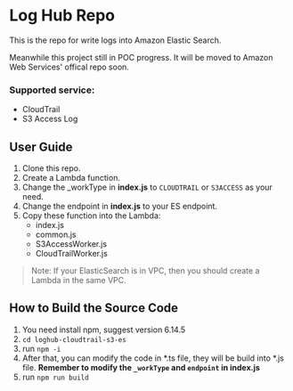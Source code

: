 # Log Hub Repo
This is the repo for write logs into Amazon Elastic Search.

Meanwhile this project still in POC progress. It will be moved to Amazon Web Services' offical repo soon.

### Supported service:

* CloudTrail
* S3 Access Log

## User Guide

1. Clone this repo.
1. Create a Lambda function.
1. Change the _workType in **index.js** to `CLOUDTRAIL` or `S3ACCESS` as your need.
1. Change the endpoint in **index.js** to your ES endpoint.
1. Copy these function into the Lambda:
    * index.js
    * common.js
    * S3AccessWorker.js
    * CloudTrailWorker.js

> Note: If your ElasticSearch is in VPC, then you should create a Lambda in the same VPC.

## How to Build the Source Code

1. You need install npm, suggest version 6.14.5
1. `cd loghub-cloudtrail-s3-es`
1. run `npm -i`
1. After that, you can modify the code in *.ts file, they will be build into *.js file. **Remember to modify the `_workType` and `endpoint` in index.js**
1. run `npm run build`
